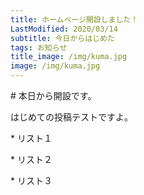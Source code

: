 ```yaml
---
title: ホームページ開設しました！
LastModified: 2020/03/14
subtitle: 今日からはじめた
tags: お知らせ
title_image: /img/kuma.jpg
image: /img/kuma.jpg
---
```

\# 本日から開設です。

はじめての投稿テストですよ。

\* リスト１

\* リスト２

\* リスト３